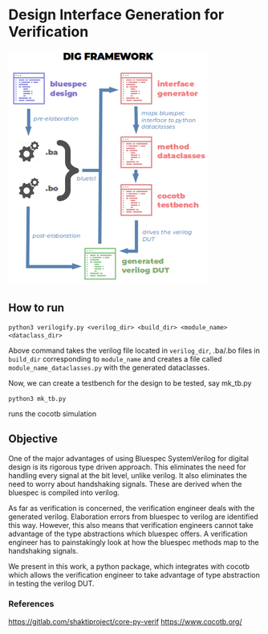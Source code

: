 # Design Interface Generation for Verification

![alt text](https://github.com/siriusBl4ck/DIG-Framework/blob/main/DIG_diag.png)

## How to run
```
python3 verilogify.py <verilog_dir> <build_dir> <module_name> <dataclass_dir>
```
Above command takes the verilog file located in ```verilog_dir```, .ba/.bo files in ```build_dir``` corresponding to ```module_name``` and creates a file called ```module_name_dataclasses.py``` with the generated dataclasses.

Now, we can create a testbench for the design to be tested, say mk\_tb.py

```
python3 mk_tb.py
```
runs the cocotb simulation

## Objective

One of the major advantages of using Bluespec SystemVerilog for digital design is its rigorous type driven approach. This eliminates the need for handling every signal at the bit level, unlike verilog. It also eliminates the need to worry about handshaking signals. These are derived when the bluespec is compiled into verilog.

As far as verification is concerned, the verification engineer deals with the generated verilog. Elaboration errors from bluespec to verilog are identified this way. However, this also means that verification engineers cannot take advantage of the type abstractions which bluespec offers. A verification engineer has to painstakingly look at how the bluespec methods map to the handshaking signals.

We present in this work, a python package, which integrates with cocotb which allows the verification engineer to take advantage of type abstraction in testing the verilog DUT.

### References
https://gitlab.com/shaktiproject/core-py-verif
https://www.cocotb.org/
